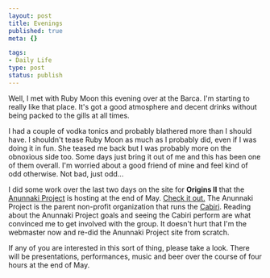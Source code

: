 ```yaml
--- 
layout: post
title: Evenings
published: true
meta: {}

tags: 
- Daily Life
type: post
status: publish
---
```

Well, I met with Ruby Moon  this evening over at the Barca. I'm starting to really like that place. It's got a good atmosphere and decent drinks without being packed to the gills at all times.

I had a couple of vodka tonics and probably blathered more than I should have. I shouldn't tease Ruby Moon as much as I probably did, even if I was doing it in fun. She teased me back but I was probably more on the obnoxious side too. Some days just bring it out of me and this has been one of them overall. I'm worried about a good friend of mine and feel kind of odd otherwise. Not bad, just odd...

I did some work over the last two days on the site for <strong>Origins II</strong> that the <a href="http://www.anunnaki.org">Anunnaki Project</a> is hosting at the end of May. <a href="http://www.anunnaki.org/origins/">Check it out.</a> The Anunnaki Project is the parent non-profit organization that runs the <a href="http://www.cabiri.org">Cabiri</a>. Reading about the Anunnaki Project goals and seeing the Cabiri perform are what convinced me to get involved with the group. It doesn't hurt that I'm the webmaster now and re-did the Anunnaki Project site from scratch.

If any of you are interested in this sort of thing, please take a look. There will be presentations, performances, music and beer over the course of four hours at the end of May.
